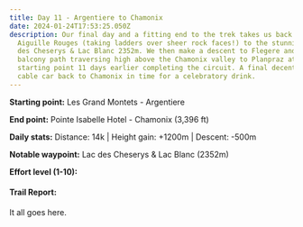 ```yaml
---
title: Day 11 - Argentiere to Chamonix
date: 2024-01-24T17:53:25.050Z
description: Our final day and a fitting end to the trek takes us back into the
  Aiguille Rouges (taking ladders over sheer rock faces!) to the stunning Lac
  des Cheserys & Lac Blanc 2352m. We then make a descent to Flegere and take the
  balcony path traversing high above the Chamonix valley to Planpraz at our
  starting point 11 days earlier completing the circuit. A final decent via the
  cable car back to Chamonix in time for a celebratory drink.
---
```

**Starting point:** Les Grand Montets - Argentiere

**End point:** Pointe Isabelle Hotel - Chamonix (3,396 ft)

**Daily stats:** Distance: 14k | Height gain: +1200m | Descent: -500m

**Notable waypoint:** Lac des Cheserys & Lac Blanc (2352m)

**Effort level (1-10):**

#### Trail Report:

It all goes here.